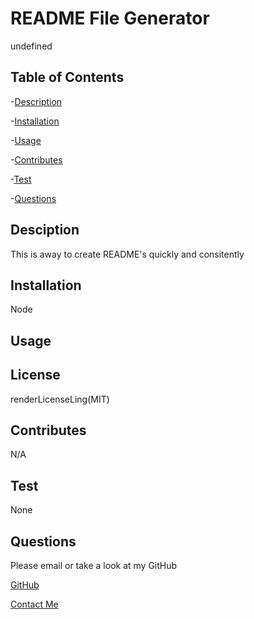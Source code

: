  # README File Generator  
  undefined
  

 ## Table of Contents
 
  -[Description](#Description)
 
  -[Installation](#Installation)
 
  -[Usage](#Usage)

  -[Contributes](#Contributes)

  -[Test](#Test)

  -[Questions](#Questions)


  ## Desciption
 This is away to create README's quickly and       consitently

 
  ## Installation 
Node
  ## Usage 
 

 
  ## License
 renderLicenseLing(MIT)
  ## Contributes
 N/A


  ## Test
 None


  ## Questions 
 Please email or take a look at my GitHub
 
  [GitHub](StamperM)

  [Contact Me](mailto:melissagillen@gmail.com)
